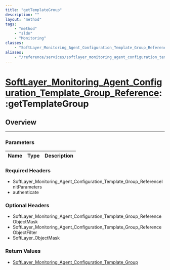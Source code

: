 ```yaml
---
title: "getTemplateGroup"
description: ""
layout: "method"
tags:
    - "method"
    - "sldn"
    - "Monitoring"
classes:
    - "SoftLayer_Monitoring_Agent_Configuration_Template_Group_Reference"
aliases:
    - "/reference/services/softlayer_monitoring_agent_configuration_template_group_reference/getTemplateGroup"
---
```

# [SoftLayer_Monitoring_Agent_Configuration_Template_Group_Reference](/reference/services/SoftLayer_Monitoring_Agent_Configuration_Template_Group_Reference)::getTemplateGroup




## Overview 


-----

### Parameters 
|Name | Type | Description |
| --- | --- | --- |


### Required Headers
* SoftLayer_Monitoring_Agent_Configuration_Template_Group_ReferenceInitParameters
* authenticate


### Optional Headers
* SoftLayer_Monitoring_Agent_Configuration_Template_Group_ReferenceObjectMask
* SoftLayer_Monitoring_Agent_Configuration_Template_Group_ReferenceObjectFilter
* SoftLayer_ObjectMask

### Return Values
* <a href='/reference/datatypes/SoftLayer_Monitoring_Agent_Configuration_Template_Group'>SoftLayer_Monitoring_Agent_Configuration_Template_Group </a>




